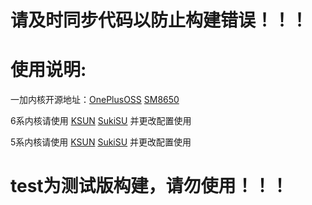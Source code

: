# 请及时同步代码以防止构建错误！！！

# 使用说明:
一加内核开源地址：[OnePlusOSS](https://github.com/OnePlusOSS/kernel_manifest) [SM8650](https://github.com/OnePlusOSS/android_kernel_common_oneplus_sm8650)

6系内核请使用 [KSUN](https://github.com/Xiaomichael/OnePlus-Actions/actions/workflows/KSUN-12.yml) [SukiSU](https://github.com/Xiaomichael/OnePlus-Actions/actions/workflows/SukiSU-12.yml) 并更改配置使用

5系内核请使用 [KSUN](https://github.com/Xiaomichael/OnePlus-Actions/actions/workflows/KSUN-11.yml) [SukiSU](https://github.com/Xiaomichael/OnePlus-Actions/actions/workflows/SukiSU-11.yml) 并更改配置使用

# test为测试版构建，请勿使用！！！
